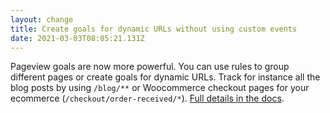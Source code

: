 ```yaml
---
layout: change
title: Create goals for dynamic URLs without using custom events
date: 2021-03-03T08:05:21.131Z
---
```

Pageview goals are now more powerful. You can use rules to group different pages or create goals for dynamic URLs. Track for instance all the blog posts by using `/blog/**` or Woocommerce checkout pages for your ecommerce (`/checkout/order-received/*`). [Full details in the docs](https://plausible.io/docs/pageview-goals).